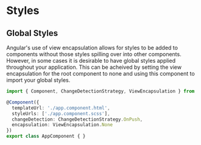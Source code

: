 # Styles

## Global Styles

Angular's use of view encapsulation allows for styles to be added to components without those styles spilling over into other components. However, in some cases it is desirable to have global styles applied throughout your application. This can be acheived by setting the view encapsulation for the root component to none and using this component to import your global styles.

``` typescript
import { Component, ChangeDetectionStrategy, ViewEncapsulation } from '@angular/core';

@Component({
  templateUrl: './app.component.html',
  styleUrls: ['./app.component.scss'],
  changeDetection: ChangeDetectionStrategy.OnPush,
  encapsulation: ViewEncapsulation.None
})
export class AppComponent { }

```
